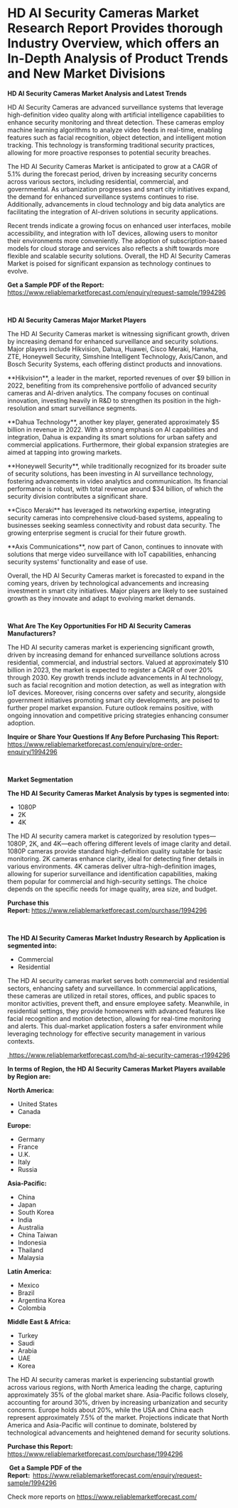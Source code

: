 <p><h1>HD AI Security Cameras Market Research Report Provides thorough Industry Overview, which offers an In-Depth Analysis of Product Trends and New Market Divisions</h1></p><p><strong>HD AI Security Cameras Market Analysis and Latest Trends</strong></p>
<p><p>HD AI Security Cameras are advanced surveillance systems that leverage high-definition video quality along with artificial intelligence capabilities to enhance security monitoring and threat detection. These cameras employ machine learning algorithms to analyze video feeds in real-time, enabling features such as facial recognition, object detection, and intelligent motion tracking. This technology is transforming traditional security practices, allowing for more proactive responses to potential security breaches.</p><p>The HD AI Security Cameras Market is anticipated to grow at a CAGR of 5.1% during the forecast period, driven by increasing security concerns across various sectors, including residential, commercial, and governmental. As urbanization progresses and smart city initiatives expand, the demand for enhanced surveillance systems continues to rise. Additionally, advancements in cloud technology and big data analytics are facilitating the integration of AI-driven solutions in security applications.</p><p>Recent trends indicate a growing focus on enhanced user interfaces, mobile accessibility, and integration with IoT devices, allowing users to monitor their environments more conveniently. The adoption of subscription-based models for cloud storage and services also reflects a shift towards more flexible and scalable security solutions. Overall, the HD AI Security Cameras Market is poised for significant expansion as technology continues to evolve.</p></p>
<p><strong>Get a Sample PDF of the Report:&nbsp;</strong> <a href="https://www.reliablemarketforecast.com/enquiry/request-sample/1994296?utm_campaign=1766&utm_medium=2&utm_source=Github&utm_content=ia&utm_term=28022025&utm_id=hd-ai-security-cameras">https://www.reliablemarketforecast.com/enquiry/request-sample/1994296</a></p>
<p>&nbsp;</p>
<p><strong>HD AI Security Cameras Major Market Players</strong></p>
<p><p>The HD AI Security Cameras market is witnessing significant growth, driven by increasing demand for enhanced surveillance and security solutions. Major players include Hikvision, Dahua, Huawei, Cisco Meraki, Hanwha, ZTE, Honeywell Security, Simshine Intelligent Technology, Axis/Canon, and Bosch Security Systems, each offering distinct products and innovations.</p><p>**Hikvision**, a leader in the market, reported revenues of over $9 billion in 2022, benefiting from its comprehensive portfolio of advanced security cameras and AI-driven analytics. The company focuses on continual innovation, investing heavily in R&D to strengthen its position in the high-resolution and smart surveillance segments.</p><p>**Dahua Technology**, another key player, generated approximately $5 billion in revenue in 2022. With a strong emphasis on AI capabilities and integration, Dahua is expanding its smart solutions for urban safety and commercial applications. Furthermore, their global expansion strategies are aimed at tapping into growing markets.</p><p>**Honeywell Security**, while traditionally recognized for its broader suite of security solutions, has been investing in AI surveillance technology, fostering advancements in video analytics and communication. Its financial performance is robust, with total revenue around $34 billion, of which the security division contributes a significant share. </p><p>**Cisco Meraki** has leveraged its networking expertise, integrating security cameras into comprehensive cloud-based systems, appealing to businesses seeking seamless connectivity and robust data security. The growing enterprise segment is crucial for their future growth.</p><p>**Axis Communications**, now part of Canon, continues to innovate with solutions that merge video surveillance with IoT capabilities, enhancing security systems' functionality and ease of use.</p><p>Overall, the HD AI Security Cameras market is forecasted to expand in the coming years, driven by technological advancements and increasing investment in smart city initiatives. Major players are likely to see sustained growth as they innovate and adapt to evolving market demands.</p></p>
<p>&nbsp;</p>
<p><strong>What Are The Key Opportunities For HD AI Security Cameras Manufacturers?</strong></p>
<p><p>The HD AI security cameras market is experiencing significant growth, driven by increasing demand for enhanced surveillance solutions across residential, commercial, and industrial sectors. Valued at approximately $10 billion in 2023, the market is expected to register a CAGR of over 20% through 2030. Key growth trends include advancements in AI technology, such as facial recognition and motion detection, as well as integration with IoT devices. Moreover, rising concerns over safety and security, alongside government initiatives promoting smart city developments, are poised to further propel market expansion. Future outlook remains positive, with ongoing innovation and competitive pricing strategies enhancing consumer adoption.</p></p>
<p><strong>Inquire or Share Your Questions If Any Before Purchasing This Report:</strong> <a href="https://www.reliablemarketforecast.com/enquiry/pre-order-enquiry/1994296?utm_campaign=1766&utm_medium=2&utm_source=Github&utm_content=ia&utm_term=28022025&utm_id=hd-ai-security-cameras">https://www.reliablemarketforecast.com/enquiry/pre-order-enquiry/1994296</a></p>
<p>&nbsp;</p>
<p><strong>Market Segmentation</strong></p>
<p><strong>The HD AI Security Cameras Market Analysis by types is segmented into:</strong></p>
<p><ul><li>1080P</li><li>2K</li><li>4K</li></ul></p>
<p><p>The HD AI security camera market is categorized by resolution types—1080P, 2K, and 4K—each offering different levels of image clarity and detail. 1080P cameras provide standard high-definition quality suitable for basic monitoring. 2K cameras enhance clarity, ideal for detecting finer details in various environments. 4K cameras deliver ultra-high-definition images, allowing for superior surveillance and identification capabilities, making them popular for commercial and high-security settings. The choice depends on the specific needs for image quality, area size, and budget.</p></p>
<p><strong>Purchase this Report:&nbsp;</strong><a href="https://www.reliablemarketforecast.com/purchase/1994296?utm_campaign=1766&utm_medium=2&utm_source=Github&utm_content=ia&utm_term=28022025&utm_id=hd-ai-security-cameras">https://www.reliablemarketforecast.com/purchase/1994296</a></p>
<p>&nbsp;</p>
<p><strong>The HD AI Security Cameras Market Industry Research by Application is segmented into:</strong></p>
<p><ul><li>Commercial</li><li>Residential</li></ul></p>
<p><p>The HD AI security cameras market serves both commercial and residential sectors, enhancing safety and surveillance. In commercial applications, these cameras are utilized in retail stores, offices, and public spaces to monitor activities, prevent theft, and ensure employee safety. Meanwhile, in residential settings, they provide homeowners with advanced features like facial recognition and motion detection, allowing for real-time monitoring and alerts. This dual-market application fosters a safer environment while leveraging technology for effective security management in various contexts.</p></p>
<p><a href="https://www.reliablemarketforecast.com/hd-ai-security-cameras-r1994296?utm_campaign=1766&utm_medium=2&utm_source=Github&utm_content=ia&utm_term=28022025&utm_id=hd-ai-security-cameras">&nbsp;https://www.reliablemarketforecast.com/hd-ai-security-cameras-r1994296</a></p>
<p><strong>In terms of Region, the HD AI Security Cameras Market Players available by Region are:</strong></p>
<p>
    <p> <strong> North America: </strong>
        <ul>
            <li>United States</li>
            <li>Canada</li>
        </ul>
        </p> 
    <p> <strong> Europe: </strong>
        <ul>
            <li>Germany</li>
            <li>France</li>
            <li>U.K.</li>
            <li>Italy</li>
            <li>Russia</li>
        </ul>
        </p> 
    <p> <strong> Asia-Pacific: </strong>
        <ul>
            <li>China</li>
            <li>Japan</li>
            <li>South Korea</li>
            <li>India</li>
            <li>Australia</li>
            <li>China Taiwan</li>
            <li>Indonesia</li>
            <li>Thailand</li>
            <li>Malaysia</li>
        </ul>
        </p> 
    <p> <strong> Latin America: </strong>
        <ul>
            <li>Mexico</li>
            <li>Brazil</li>
            <li>Argentina Korea</li>
            <li>Colombia</li>
        </ul>
        </p> 
    <p> <strong> Middle East & Africa: </strong>
        <ul>
            <li>Turkey</li>
            <li>Saudi</li>
            <li>Arabia</li>
            <li>UAE</li>
            <li>Korea</li>
        </ul>
    </p>
    </p>
<p><p>The HD AI security cameras market is experiencing substantial growth across various regions, with North America leading the charge, capturing approximately 35% of the global market share. Asia-Pacific follows closely, accounting for around 30%, driven by increasing urbanization and security concerns. Europe holds about 20%, while the USA and China each represent approximately 7.5% of the market. Projections indicate that North America and Asia-Pacific will continue to dominate, bolstered by technological advancements and heightened demand for security solutions.</p></p>
<p><strong>Purchase this Report: </strong><a href="https://www.reliablemarketforecast.com/purchase/1994296?utm_campaign=1766&utm_medium=2&utm_source=Github&utm_content=ia&utm_term=28022025&utm_id=hd-ai-security-cameras">https://www.reliablemarketforecast.com/purchase/1994296</a></p>
<p>&nbsp;<strong>Get a Sample PDF of the Report:&nbsp;&nbsp;</strong><a href="https://www.reliablemarketforecast.com/enquiry/request-sample/1994296?utm_campaign=1766&utm_medium=2&utm_source=Github&utm_content=ia&utm_term=28022025&utm_id=hd-ai-security-cameras">https://www.reliablemarketforecast.com/enquiry/request-sample/1994296</a></p>
<p><strong></strong></p>
<p>Check more reports on <a href="https://www.reliablemarketforecast.com/?utm_campaign=1766&utm_medium=2&utm_source=Github&utm_content=ia&utm_term=28022025&utm_id=hd-ai-security-cameras">https://www.reliablemarketforecast.com/</a></p>